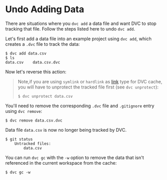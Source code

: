 # Undo Adding Data

There are situations where you `dvc add` a data file and want DVC to stop
tracking that file. Follow the steps listed here to undo `dvc add`.

Let's first add a data file into an example <abbr>project</abbr> using
`dvc add`, which creates a `.dvc` file to track the data:

```dvc
$ dvc add data.csv
$ ls
data.csv    data.csv.dvc
```

Now let's reverse this action:

> Note,if you are using `symlink` or `hardlink` as
> [link](doc/user-guide/large-dataset-optimization#file-link-types-for-the-dvc-cache)
> type for DVC <abbr>cache</abbr>, you will have to unprotect the tracked file
> first (see `dvc unprotect`):
>
> ```dvc
> $ dvc unprotect data.csv
> ```

You'll need to remove the corresponding `.dvc` file and `.gitignore` entry using
`dvc remove`:

```dvc
$ dvc remove data.csv.dvc
```

Data file `data.csv` is now no longer being tracked by DVC.

```dvc
$ git status
    Untracked files:
        data.csv
```

You can run `dvc gc` with the `-w` option to remove the data that isn't
referenced in the current workspace from the cache:

```dvc
$ dvc gc -w
```
